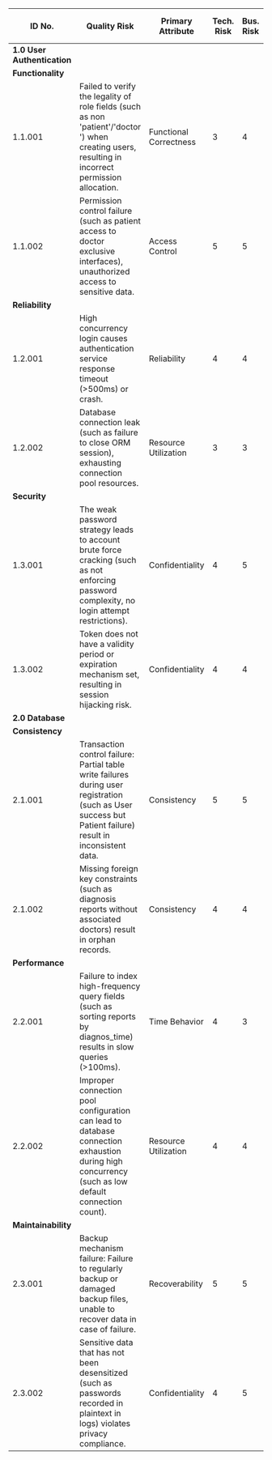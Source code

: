 | ID No.                      | Quality Risk                                                 | Primary Attribute      | Tech. Risk | Bus. Risk | Risk Pri. # | Extent of Testing | Tracing        | Mitigation Strategy                                          | Test Priority |
| --------------------------- | ------------------------------------------------------------ | ---------------------- | ---------- | --------- | ----------- | ----------------- | -------------- | ------------------------------------------------------------ | ------------- |
| **1.0 User Authentication** |                                                              |                        |            |           |             |                   |                |                                                              |               |
| **Functionality**           |                                                              |                        |            |           |             |                   |                |                                                              |               |
| 1.1.001                     | Failed to verify the legality of role fields (such as non 'patient'/'doctor ') when creating users, resulting in incorrect permission allocation. | Functional Correctness | 3          | 4         | 12          | Broad             | SDS 3.1, 6.4   | Add role enumeration value verification in the backend interface; Set ENOM constraints at the database layer. | Medium        |
| 1.1.002                     | Permission control failure (such as patient access to doctor exclusive interfaces), unauthorized access to sensitive data. | Access Control         | 5          | 5         | 25          | Extensive         | SDS 2.4, 5.1.1 | Implement role-based middleware authentication; Enforce doctor role validation for sensitive interfaces such as GET/app/users/. | High          |
| **Reliability**             |                                                              |                        |            |           |             |                   |                |                                                              |               |
| 1.2.001                     | High concurrency login causes authentication service response timeout (>500ms) or crash. | Reliability            | 4          | 4         | 16          | Extensive         | SDS 2.5.3, 4.1 | Using Redis cache tokens to alleviate database pressure; Load testing simulates 100+concurrent logins. | High          |
| 1.2.002                     | Database connection leak (such as failure to close ORM session), exhausting connection pool resources. | Resource Utilization   | 3          | 3         | 9           | Moderate          | SDS 2.2.4, 6.2 | Using a context manager to automatically release connections; Monitor connection pool usage and set timeout recycling. | Medium        |
| **Security**                |                                                              |                        |            |           |             |                   |                |                                                              |               |
| 1.3.001                     | The weak password strategy leads to account brute force cracking (such as not enforcing password complexity, no login attempt restrictions). | Confidentiality        | 4          | 5         | 20          | Extensive         | SDS 3.1, 5.1.1 | Implement password strength verification (length+special characters); Add a login failure locking mechanism (such as locking for 30 minutes after 5 failures). | High          |
| 1.3.002                     | Token does not have a validity period or expiration mechanism set, resulting in session hijacking risk. | Confidentiality        | 4          | 4         | 16          | Broad             | SDS 3.1, 5.1.1 | Set a short validity period for tokens (such as 30 minutes); Provide an active logout interface to render tokens instantly invalid. | High          |
| **2.0 Database**            |                                                              |                        |            |           |             |                   |                |                                                              |               |
| **Consistency**             |                                                              |                        |            |           |             |                   |                |                                                              |               |
| 2.1.001                     | Transaction control failure: Partial table write failures during user registration (such as User success but Patient failure) result in inconsistent data. | Consistency            | 5          | 5         | 25          | Extensive         | SDS 2.2.4, 6.2 | Enable database transactions for association operations (registration → write user table+patient table); Rollback partially successful operation. | High          |
| 2.1.002                     | Missing foreign key constraints (such as diagnosis reports without associated doctors) result in orphan records. | Consistency            | 4          | 4         | 16          | Broad             | SDS 6.4        | Database design enforces foreign key constraints (ON DELETE CASCADE); Verify the existence of association IDs at the application layer. | High          |
| **Performance**             |                                                              |                        |            |           |             |                   |                |                                                              |               |
| 2.2.001                     | Failure to index high-frequency query fields (such as sorting reports by diagnos_time) results in slow queries (>100ms). | Time Behavior          | 4          | 3         | 12          | Broad             | SDS 6.2, 6.4   | Add indexes to fields such as diagnos_time and user_id; Use EXPLAIN to analyze query plans. | Medium        |
| 2.2.002                     | Improper connection pool configuration can lead to database connection exhaustion during high concurrency (such as low default connection count). | Resource Utilization   | 4          | 4         | 16          | Extensive         | SDS 2.2.4, 6.2 | Adjust the connection pool size based on server resources (such as 50-100); Monitoring connection waiting timeout event. | High          |
| **Maintainability**         |                                                              |                        |            |           |             |                   |                |                                                              |               |
| 2.3.001                     | Backup mechanism failure: Failure to regularly backup or damaged backup files, unable to recover data in case of failure. | Recoverability         | 5          | 5         | 25          | Extensive         | SDS 2.2.4, 6.2 | Daily automatic full backup+incremental backup; Regularly verify the recoverability of backup files. | High          |
| 2.3.002                     | Sensitive data that has not been desensitized (such as passwords recorded in plaintext in logs) violates privacy compliance. | Confidentiality        | 4          | 5         | 20          | Broad             | SDS 5.1.1, 6.1 | Filtering sensitive fields in application layer logs; Database field encryption (such as AES-256). | High          |

